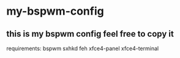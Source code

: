 # my-bspwm-config
this is my bspwm config feel free to copy it
----------------------------------------------
requirements:
bspwm
sxhkd
feh
xfce4-panel
xfce4-terminal
